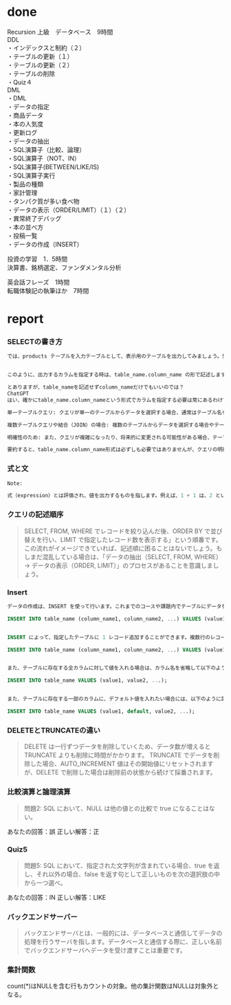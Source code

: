 # done 
Recursion 上級　データベース　9時間</br>
DDL</br>
・インデックスと制約（２）</br>
・テーブルの更新（１）</br>
・テーブルの更新（２）</br>
・テーブルの削除</br>
・Quiz４</br>
DML</br>
・DML</br>
・データの指定</br>
・商品データ</br>
・本の人気度</br>
・更新ログ</br>
・データの抽出</br>
・SQL演算子（比較、論理）</br>
・SQL演算子（NOT、IN）</br>
・SQL演算子(BETWEEN/LIKE/IS)</br>
・SQL演算子実行</br>
・製品の種類</br>
・家計管理</br>
・タンパク質が多い食べ物</br>
・データの表示（ORDER/LIMIT）（１）（２）</br>
・異常終了デバッグ</br>
・本の並べ方</br>
・投稿一覧</br>
・データの作成（INSERT）</br>


投資の学習　1．5時間</br>
決算書、銘柄選定、ファンダメンタル分析</br>

英会話フレーズ　1時間</br>
転職体験記の執筆ほか　7時間</br>
# report
### SELECTの書き方
```sql
では、products テーブルを入力テーブルとして、表示用のテーブルを出力してみましょう。SELECT products.id, products.name FROM products; を実行してください。


このように、出力するカラムを指定する時は、table_name.column_name の形で記述します。

とありますが、table_nameを記述せずcolumn_nameだけでもいいのでは？
ChatGPT
はい、確かにtable_name.column_nameという形式でカラムを指定する必要は常にあるわけではありません。カラム名だけを記述することもできます。ただし、いくつかの状況では、テーブル名をカラム名に前置することが望ましい、あるいは必要になることがあります。

単一テーブルクエリ: クエリが単一のテーブルからデータを選択する場合、通常はテーブル名をカラム名の前に付ける必要はありません。たとえば、SELECT id, name FROM products;のように記述できます。ここでは、idとnameはproductsテーブルから選択されます。

複数テーブルクエリや結合（JOIN）の場合: 複数のテーブルからデータを選択する場合やテーブル間で結合を行う場合、同じ名前のカラムが複数のテーブルに存在する可能性があります。このような場合には、どのテーブルのどのカラムを指しているのかを明確にするために、table_name.column_name形式を使用します。

明確性のため: また、クエリが複雑になったり、将来的に変更される可能性がある場合、テーブル名を前置することで、他の人がそのクエリをより簡単に理解できるようになります。

要約すると、table_name.column_name形式は必ずしも必要ではありませんが、クエリの明確性や正確性を高めるために役立つ場合があります。特に、複数のテーブルを参照するような複雑なクエリでは、この形式を使用することをお勧めします。

```

### 式と文
```sql
Note:

式（expression）とは評価され、値を出力するものを指します。例えば、1 + 1 は、2 という値を返すため式にあたります。対なるものとして説明されることが多い文（statement）は、プログラムの制御文です。文のわかりやすい例として、if 文や for 文がこれにあたります。文はプログラムの制御を行うものであり、プログラムの分岐や流れを決めるものです。この文の中で流れや分岐を決める時に利用されるのが式です。プログラムでは、文の中の至る所で式を評価することで連続する分岐を制御し、一つの大きな処理が完結します。
```

### クエリの記述順序
>SELECT, FROM, WHERE でレコードを絞り込んだ後、ORDER BY で並び替えを行い、LIMIT で指定したレコード数を表示する」という順番です。この流れがイメージできていれば、記述順に困ることはないでしょう。もしまだ混乱している場合は、「データの抽出（SELECT, FROM, WHERE）→ データの表示（ORDER, LIMIT）」のプロセスがあることを意識しましょう。

### Insert
```sql
データの作成は、INSERT を使って行います。これまでのコースや課題内でテーブルにデータを作成する時は、このクエリを毎度使用してきました。以下のように記述します。

INSERT INTO table_name (column_name1, column_name2, ...) VALUES (value1, value2, ...);


INSERT によって、指定したテーブルに 1 レコード追加することができます。複数行のレコードを追加することもできます。その場合は ,（カンマ）繋ぎにして記述します。

INSERT INTO table_name (column_name1, column_name2, ...) VALUES (value1, value2, ...), (value3, value4, ...);


また、テーブルに存在する全カラムに対して値を入れる場合は、カラム名を省略して以下のように記述することもできます。

INSERT INTO table_name VALUES (value1, value2, ...);


また、テーブルに存在する一部のカラムに、デフォルト値を入れたい場合には、以下のように記述することもできます。

INSERT INTO table_name VALUES (value1, default, value2, ...);
```

### DELETEとTRUNCATEの違い
>DELETE は一行ずつデータを削除していくため、データ数が増えると TRUNCATE よりも削除に時間がかかります。
TRUNCATE でデータを削除した場合、AUTO_INCREMENT 値はその開始値にリセットされますが、DELETE で削除した場合は削除前の状態から続けて採番されます。

### 比較演算と論理演算
>問題2: SQL において、NULL は他の値との比較で true になることはない。

あなたの回答：誤
正しい解答：正

### Quiz5
>問題5: SQL において、指定された文字列が含まれている場合、true を返し、それ以外の場合、false を返す句として正しいものを次の選択肢の中から一つ選べ。

あなたの回答：IN
正しい解答：LIKE

### バックエンドサーバー
>バックエンドサーバとは、一般的には、データベースと通信してデータの処理を行うサーバを指します。データベースと通信する際に、正しい名前でバックエンドサーバへデータを受け渡すことは重要です。

### 集計関数
count(*)はNULLを含む行もカウントの対象。他の集計関数はNULLは対象外となる。